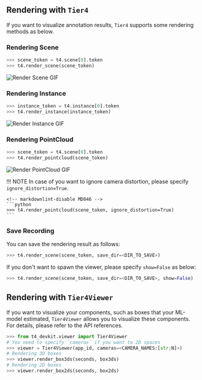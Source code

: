 ## Rendering with `Tier4`

If you want to visualize annotation results, `Tier4` supports some rendering methods as below.

### Rendering Scene

```python
>>> scene_token = t4.scene[0].token
>>> t4.render_scene(scene_token)
```

![Render Scene GIF](../assets/render_scene.gif)

### Rendering Instance

```python
>>> instance_token = t4.instance[0].token
>>> t4.render_instance(instance_token)
```

![Render Instance GIF](../assets/render_instance.gif)

### Rendering PointCloud

```python
>>> scene_token = t4.scene[0].token
>>> t4.render_pointcloud(scene_token)
```

![Render PointCloud GIF](../assets/render_pointcloud.gif)

<!-- prettier-ignore-start -->
!!! NOTE
    In case of you want to ignore camera distortion, please specify `ignore_distortion=True`.

    <!-- markdownlint-disable MD046 -->
    ```python
    >>> t4.render_pointcloud(scene_token, ignore_distortion=True)
    ```
<!-- prettier-ignore-end -->

### Save Recording

You can save the rendering result as follows:

```python
>>> t4.render_scene(scene_token, save_dir=<DIR_TO_SAVE>)
```

If you don't want to spawn the viewer, please specify `show=False` as below:

```python
>>> t4.render_scene(scene_token, save_dir=<DIR_TO_SAVE>, show=False)
```

## Rendering with `Tier4Viewer`

If you want to visualize your components, such as boxes that your ML-model estimated, `Tier4Viewer` allows you to visualize these components.  
For details, please refer to the API references.

```python
>>> from t4_devkit.viewer import Tier4Viewer
# You need to specify `cameras` if you want to 2D spaces
>>> viewer = Tier4Viewer(app_id, cameras=<CAMERA_NAMES:[str;N]>)
# Rendering 3D boxes
>>> viewer.render_box3ds(seconds, box3ds)
# Rendering 2D boxes
>>> viewer.render_box2ds(seconds, box2ds)
```
